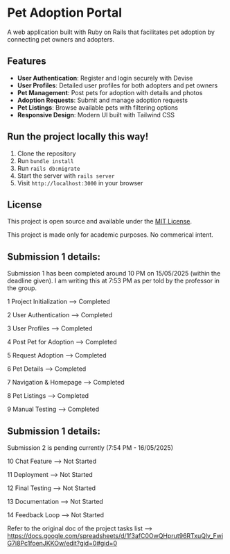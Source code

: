 # Pet Adoption Portal

A web application built with Ruby on Rails that facilitates pet adoption by connecting pet owners and adopters.

## Features

- **User Authentication**: Register and login securely with Devise
- **User Profiles**: Detailed user profiles for both adopters and pet owners
- **Pet Management**: Post pets for adoption with details and photos
- **Adoption Requests**: Submit and manage adoption requests
- **Pet Listings**: Browse available pets with filtering options
- **Responsive Design**: Modern UI built with Tailwind CSS


## Run the project locally this way!

1. Clone the repository
2. Run `bundle install`
3. Run `rails db:migrate`
4. Start the server with `rails server`
5. Visit `http://localhost:3000` in your browser

## License

This project is open source and available under the [MIT License](LICENSE).

This project is made only for academic purposes. No commerical intent.

## Submission 1 details:

Submission 1 has been completed around 10 PM on 15/05/2025 (within the deadline given). I am writing this at 7:53 PM as per told by the professor in the group.

1	Project Initialization --> Completed

2	User Authentication	--> Completed

3	User Profiles --> Completed

4	Post Pet for Adoption --> Completed

5	Request Adoption --> Completed

6	Pet Details	 --> Completed

7	Navigation & Homepage --> Completed

8	Pet Listings --> Completed

9	Manual Testing	--> Completed

## Submission 1 details:

Submission 2 is pending currently (7:54 PM - 16/05/2025)

10	Chat Feature --> Not Started

11	Deployment --> Not Started

12	Final Testing --> Not Started

13	Documentation --> Not Started

14	Feedback Loop --> Not Started

Refer to the original doc of the project tasks list --> https://docs.google.com/spreadsheets/d/1f3afC0OwQHprut96RTxuQlv_FwiG7i8Pc1foenJKKOw/edit?gid=0#gid=0